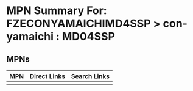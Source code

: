 



# MPN Summary For: FZECONYAMAICHIMD4SSP > con-yamaichi : MD04SSP

## MPNs
  

|MPN|Direct Links|Search Links|
| :--- | :--- | :--- |
||||
